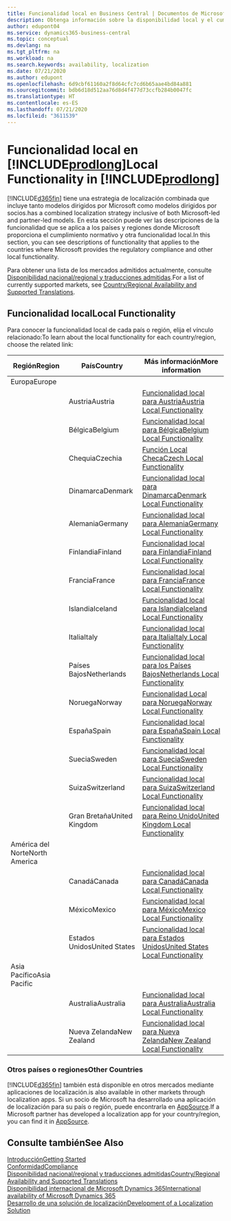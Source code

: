 ```yaml
---
title: Funcionalidad local en Business Central | Documentos de Microsoft
description: Obtenga información sobre la disponibilidad local y el cumplimiento de las normativas de Dynamics 365 Business Central.
author: edupont04
ms.service: dynamics365-business-central
ms.topic: conceptual
ms.devlang: na
ms.tgt_pltfrm: na
ms.workload: na
ms.search.keywords: availability, localization
ms.date: 07/21/2020
ms.author: edupont
ms.openlocfilehash: 6d9cbf61160a2f8d64cfc7cd6b65aae4bd84a881
ms.sourcegitcommit: bdb6d18d512aa76d8d4f477d73ccfb284b0047fc
ms.translationtype: HT
ms.contentlocale: es-ES
ms.lasthandoff: 07/21/2020
ms.locfileid: "3611539"
---
```

# <a name="local-functionality-in-prodlong"></a><span data-ttu-id="647b0-103">Funcionalidad local en [!INCLUDE[prodlong](includes/prodlong.md)]</span><span class="sxs-lookup"><span data-stu-id="647b0-103">Local Functionality in [!INCLUDE[prodlong](includes/prodlong.md)]</span></span>

[!INCLUDE[d365fin](includes/d365fin_md.md)] <span data-ttu-id="647b0-104">tiene una estrategia de localización combinada que incluye tanto modelos dirigidos por Microsoft como modelos dirigidos por socios.</span><span class="sxs-lookup"><span data-stu-id="647b0-104">has a combined localization strategy inclusive of both Microsoft-led and partner-led models.</span></span> <span data-ttu-id="647b0-105">En esta sección puede ver las descripciones de la funcionalidad que se aplica a los países y regiones donde Microsoft proporciona el cumplimiento normativo y otra funcionalidad local.</span><span class="sxs-lookup"><span data-stu-id="647b0-105">In this section, you can see descriptions of functionality that applies to the countries where Microsoft provides the regulatory compliance and other local functionality.</span></span>  

<span data-ttu-id="647b0-106">Para obtener una lista de los mercados admitidos actualmente, consulte [Disponibilidad nacional/regional y traducciones admitidas](/dynamics365/business-central/dev-itpro/compliance/apptest-countries-and-translations?toc=/dynamics365/business-central/toc.json).</span><span class="sxs-lookup"><span data-stu-id="647b0-106">For a list of currently supported markets, see [Country/Regional Availability and Supported Translations](/dynamics365/business-central/dev-itpro/compliance/apptest-countries-and-translations?toc=/dynamics365/business-central/toc.json).</span></span>  

## <a name="local-functionality"></a><span data-ttu-id="647b0-107">Funcionalidad local</span><span class="sxs-lookup"><span data-stu-id="647b0-107">Local Functionality</span></span>

<span data-ttu-id="647b0-108">Para conocer la funcionalidad local de cada país o región, elija el vínculo relacionado:</span><span class="sxs-lookup"><span data-stu-id="647b0-108">To learn about the local functionality for each country/region, choose the related link:</span></span>

| <span data-ttu-id="647b0-109">Región</span><span class="sxs-lookup"><span data-stu-id="647b0-109">Region</span></span> | <span data-ttu-id="647b0-110">País</span><span class="sxs-lookup"><span data-stu-id="647b0-110">Country</span></span> | <span data-ttu-id="647b0-111">Más información</span><span class="sxs-lookup"><span data-stu-id="647b0-111">More information</span></span> |
| --- | --- |--- |
| <span data-ttu-id="647b0-112">Europa</span><span class="sxs-lookup"><span data-stu-id="647b0-112">Europe</span></span> |  | |
|        | <span data-ttu-id="647b0-113">Austria</span><span class="sxs-lookup"><span data-stu-id="647b0-113">Austria</span></span> | [<span data-ttu-id="647b0-114">Funcionalidad local para Austria</span><span class="sxs-lookup"><span data-stu-id="647b0-114">Austria Local Functionality</span></span>](localfunctionality/austria/austria-local-functionality.md) |
|        | <span data-ttu-id="647b0-115">Bélgica</span><span class="sxs-lookup"><span data-stu-id="647b0-115">Belgium</span></span> | [<span data-ttu-id="647b0-116">Funcionalidad local para Bélgica</span><span class="sxs-lookup"><span data-stu-id="647b0-116">Belgium Local Functionality</span></span>](localfunctionality/belgium/belgium-local-functionality.md) |
|        | <span data-ttu-id="647b0-117">Chequia</span><span class="sxs-lookup"><span data-stu-id="647b0-117">Czechia</span></span> | [<span data-ttu-id="647b0-118">Función Local Checa</span><span class="sxs-lookup"><span data-stu-id="647b0-118">Czech Local Functionality</span></span>](localfunctionality/czech/czech-local-functionality.md) |
|        | <span data-ttu-id="647b0-119">Dinamarca</span><span class="sxs-lookup"><span data-stu-id="647b0-119">Denmark</span></span> | [<span data-ttu-id="647b0-120">Funcionalidad local para Dinamarca</span><span class="sxs-lookup"><span data-stu-id="647b0-120">Denmark Local Functionality</span></span>](localfunctionality/denmark/denmark-local-functionality.md) |
|        | <span data-ttu-id="647b0-121">Alemania</span><span class="sxs-lookup"><span data-stu-id="647b0-121">Germany</span></span> | [<span data-ttu-id="647b0-122">Funcionalidad local para Alemania</span><span class="sxs-lookup"><span data-stu-id="647b0-122">Germany Local Functionality</span></span>](localfunctionality/germany/germany-local-functionality.md) |
|        | <span data-ttu-id="647b0-123">Finlandia</span><span class="sxs-lookup"><span data-stu-id="647b0-123">Finland</span></span> | [<span data-ttu-id="647b0-124">Funcionalidad local para Finlandia</span><span class="sxs-lookup"><span data-stu-id="647b0-124">Finland Local Functionality</span></span>](localfunctionality/finland/finland-local-functionality.md) |
|        | <span data-ttu-id="647b0-125">Francia</span><span class="sxs-lookup"><span data-stu-id="647b0-125">France</span></span> | [<span data-ttu-id="647b0-126">Funcionalidad local para Francia</span><span class="sxs-lookup"><span data-stu-id="647b0-126">France Local Functionality</span></span>](localfunctionality/france/france-local-functionality.md) |
|        | <span data-ttu-id="647b0-127">Islandia</span><span class="sxs-lookup"><span data-stu-id="647b0-127">Iceland</span></span> | [<span data-ttu-id="647b0-128">Funcionalidad local para Islandia</span><span class="sxs-lookup"><span data-stu-id="647b0-128">Iceland Local Functionality</span></span>](localfunctionality/iceland/iceland-local-functionality.md) |
|        | <span data-ttu-id="647b0-129">Italia</span><span class="sxs-lookup"><span data-stu-id="647b0-129">Italy</span></span> | [<span data-ttu-id="647b0-130">Funcionalidad local para Italia</span><span class="sxs-lookup"><span data-stu-id="647b0-130">Italy Local Functionality</span></span>](localfunctionality/italy/italy-local-functionality.md) |
|        | <span data-ttu-id="647b0-131">Países Bajos</span><span class="sxs-lookup"><span data-stu-id="647b0-131">Netherlands</span></span> | [<span data-ttu-id="647b0-132">Funcionalidad local para los Países Bajos</span><span class="sxs-lookup"><span data-stu-id="647b0-132">Netherlands Local Functionality</span></span>](localfunctionality/netherlands/netherlands-local-functionality.md) |
|        | <span data-ttu-id="647b0-133">Noruega</span><span class="sxs-lookup"><span data-stu-id="647b0-133">Norway</span></span> | [<span data-ttu-id="647b0-134">Funcionalidad Local para Noruega</span><span class="sxs-lookup"><span data-stu-id="647b0-134">Norway Local Functionality</span></span>](localfunctionality/norway/norway-local-functionality.md) |
|        | <span data-ttu-id="647b0-135">España</span><span class="sxs-lookup"><span data-stu-id="647b0-135">Spain</span></span> | [<span data-ttu-id="647b0-136">Funcionalidad local para España</span><span class="sxs-lookup"><span data-stu-id="647b0-136">Spain Local Functionality</span></span>](localfunctionality/spain/spain-local-functionality.md) |
|        | <span data-ttu-id="647b0-137">Suecia</span><span class="sxs-lookup"><span data-stu-id="647b0-137">Sweden</span></span> | [<span data-ttu-id="647b0-138">Funcionalidad local para Suecia</span><span class="sxs-lookup"><span data-stu-id="647b0-138">Sweden Local Functionality</span></span>](localfunctionality/sweden/sweden-local-functionality.md) |
|        | <span data-ttu-id="647b0-139">Suiza</span><span class="sxs-lookup"><span data-stu-id="647b0-139">Switzerland</span></span> | [<span data-ttu-id="647b0-140">Funcionalidad local para Suiza</span><span class="sxs-lookup"><span data-stu-id="647b0-140">Switzerland Local Functionality</span></span>](localfunctionality/switzerland/switzerland-local-functionality.md) |
|        | <span data-ttu-id="647b0-141">Gran Bretaña</span><span class="sxs-lookup"><span data-stu-id="647b0-141">United Kingdom</span></span> | [<span data-ttu-id="647b0-142">Funcionalidad local para Reino Unido</span><span class="sxs-lookup"><span data-stu-id="647b0-142">United Kingdom Local Functionality</span></span>](localfunctionality/unitedkingdom/united-kingdom-local-functionality.md) |
| <span data-ttu-id="647b0-143">América del Norte</span><span class="sxs-lookup"><span data-stu-id="647b0-143">North America</span></span> |       |  |
|        | <span data-ttu-id="647b0-144">Canadá</span><span class="sxs-lookup"><span data-stu-id="647b0-144">Canada</span></span>|[<span data-ttu-id="647b0-145">Funcionalidad local para Canadá</span><span class="sxs-lookup"><span data-stu-id="647b0-145">Canada Local Functionality</span></span>](localfunctionality/canada/canada-local-functionality.md) |
|        | <span data-ttu-id="647b0-146">México</span><span class="sxs-lookup"><span data-stu-id="647b0-146">Mexico</span></span> | [<span data-ttu-id="647b0-147">Funcionalidad local para México</span><span class="sxs-lookup"><span data-stu-id="647b0-147">Mexico Local Functionality</span></span>](localfunctionality/mexico/mexico-local-functionality.md) |
|        | <span data-ttu-id="647b0-148">Estados Unidos</span><span class="sxs-lookup"><span data-stu-id="647b0-148">United States</span></span>|[<span data-ttu-id="647b0-149">Funcionalidad local para Estados Unidos</span><span class="sxs-lookup"><span data-stu-id="647b0-149">United States Local Functionality</span></span>](localfunctionality/unitedstates/united-states-local-functionality.md) |
| <span data-ttu-id="647b0-150">Asia Pacífico</span><span class="sxs-lookup"><span data-stu-id="647b0-150">Asia Pacific</span></span> |       |  |
|        | <span data-ttu-id="647b0-151">Australia</span><span class="sxs-lookup"><span data-stu-id="647b0-151">Australia</span></span> | [<span data-ttu-id="647b0-152">Funcionalidad local para Australia</span><span class="sxs-lookup"><span data-stu-id="647b0-152">Australia Local Functionality</span></span>](localfunctionality/australia/australia-local-functionality.md) |
|        | <span data-ttu-id="647b0-153">Nueva Zelanda</span><span class="sxs-lookup"><span data-stu-id="647b0-153">New Zealand</span></span> | [<span data-ttu-id="647b0-154">Funcionalidad local para Nueva Zelanda</span><span class="sxs-lookup"><span data-stu-id="647b0-154">New Zealand Local Functionality</span></span>](localfunctionality/newzealand/new-zealand-local-functionality.md) |

### <a name="other-countries"></a><span data-ttu-id="647b0-155">Otros países o regiones</span><span class="sxs-lookup"><span data-stu-id="647b0-155">Other Countries</span></span>

[!INCLUDE[d365fin](includes/d365fin_md.md)] <span data-ttu-id="647b0-156">también está disponible en otros mercados mediante aplicaciones de localización.</span><span class="sxs-lookup"><span data-stu-id="647b0-156">is also available in other markets through localization apps.</span></span> <span data-ttu-id="647b0-157">Si un socio de Microsoft ha desarrollado una aplicación de localización para su país o región, puede encontrarla en [AppSource](https://appsource.microsoft.com/product/dynamics-365-business-central/).</span><span class="sxs-lookup"><span data-stu-id="647b0-157">If a Microsoft partner has developed a localization app for your country/region, you can find it in [AppSource](https://appsource.microsoft.com/product/dynamics-365-business-central/).</span></span>

## <a name="see-also"></a><span data-ttu-id="647b0-158">Consulte también</span><span class="sxs-lookup"><span data-stu-id="647b0-158">See Also</span></span>

[<span data-ttu-id="647b0-159">Introducción</span><span class="sxs-lookup"><span data-stu-id="647b0-159">Getting Started</span></span>](product-get-started.md)  
[<span data-ttu-id="647b0-160">Conformidad</span><span class="sxs-lookup"><span data-stu-id="647b0-160">Compliance</span></span>](compliance/compliance-overview.md)  
[<span data-ttu-id="647b0-161">Disponibilidad nacional/regional y traducciones admitidas</span><span class="sxs-lookup"><span data-stu-id="647b0-161">Country/Regional Availability and Supported Translations</span></span>](/dynamics365/business-central/dev-itpro/compliance/apptest-countries-and-translations?toc=/dynamics365/business-central/toc.json)  
[<span data-ttu-id="647b0-162">Disponibilidad internacional de Microsoft Dynamics 365</span><span class="sxs-lookup"><span data-stu-id="647b0-162">International availability of Microsoft Dynamics 365</span></span>](/dynamics365/get-started/availability)  
[<span data-ttu-id="647b0-163">Desarrollo de una solución de localización</span><span class="sxs-lookup"><span data-stu-id="647b0-163">Development of a Localization Solution</span></span>](/dynamics365/business-central/dev-itpro/developer/readiness/readiness-develop-localization)  

